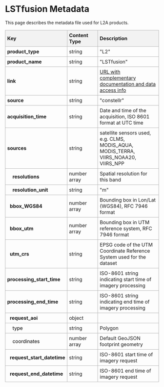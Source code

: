 # LSTfusion Metadata

This page describes the metadata file used for L2A products. 


<style>
  table { border-collapse: collapse; width: 100%; table-layout: fixed; }
  th, td { border: 1px solid #aaa; padding: 6px; text-align: left; word-wrap: break-word; }
  th { background-color: #f2f2f2; }

  /* Adjust column widths */
  th:nth-child(1), td:nth-child(1) { width: 25%; } 
  th:nth-child(2), td:nth-child(2) { width: 20%; } 

  /* Hierarchy styling */
  .level-1 { font-weight: bold; }
  .level-2 { font-style: normal; color: #000; }
  .level-3 { font-style: italic; color: #333; }
  .level-4 { font-style: italic; color: #555; }
  .level-5 { font-style: italic; color: #777; }
</style>

<table>
  <tr>
    <th>Key</th>
    <th>Content Type</th>
    <th>Description</th>
  </tr>

  <!-- product-level keys -->
  <tr><td class="level-1">product_type</td><td>string</td><td>"L2"</td></tr>
  <tr><td class="level-1">product_name</td><td>string</td><td>"LSTfusion"</td></tr>
  <tr><td class="level-1">link</td><td>string</td><td><a href= "https://constellr.github.io/product-lst/Technical-specification/">URL with complementary documentation and data access info</a></td></tr>
  <tr><td class="level-1">source</td><td>string</td><td> "constellr" </td></tr>
  <tr><td class="level-1">acquisition_time</td><td>string</td><td>Date and time of the acquisition, ISO 8601 format at UTC time</td></tr>
  <tr><td class="level-1">sources</td><td>string</td><td> satellite sensors used, e.g. CLMS, MODIS_AQUA, MODIS_TERRA, VIIRS_NOAA20, VIIRS_NPP </td></tr>
  <tr><td class="level-1">&nbsp;&nbsp;&nbsp;&nbsp;resolutions</td><td>number array</td><td>Spatial resolution for this band</td></tr>
  <tr><td class="level-1">&nbsp;&nbsp;&nbsp;&nbsp;resolution_unit</td><td>string</td><td>"m"</td></tr>
  <tr><td class="level-1">&nbsp;&nbsp;bbox_WGS84</td><td>number array</td><td>Bounding box in Lon/Lat (WGS84), RFC 7946 format</td></tr>
  <tr><td class="level-1">&nbsp;&nbsp;bbox_utm</td><td>number array</td><td>Bounding box in UTM reference system, RFC 7946 format</td></tr>
  <tr><td class="level-1">&nbsp;&nbsp;utm_crs</td><td>string</td><td>EPSG code of the UTM Coordinate Reference System used for the dataset</td></tr>
  <tr><td class="level-1">processing_start_time</td><td>string</td><td>ISO-8601 string indicating start time of imagery processing</td></tr>
  <tr><td class="level-1">processing_end_time</td><td>string</td><td>ISO-8601 string indicating end time of imagery processing</td></tr>
  <tr><td class="level-1">&nbsp;&nbsp;request_aoi</td><td>object</td><td></td></tr>
  <tr><td class="level-2">&nbsp;&nbsp;&nbsp;&nbsp;type</td><td>string</td><td>Polygon</td></tr>
  <tr><td class="level-2">&nbsp;&nbsp;&nbsp;&nbsp;coordinates</td><td>number array</td><td>Default GeoJSON footprint geometry</td></tr  
  <tr><td class="level-1">&nbsp;&nbsp;request_start_datetime</td><td>string</td><td>ISO-8601 start time of imagery request</td></tr>
  <tr><td class="level-1">&nbsp;&nbsp;request_end_datetime</td><td>string</td><td>ISO-8601 end time of imagery request</td></tr>
  
</table> 
